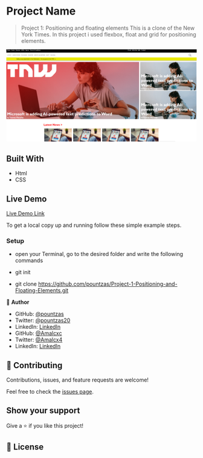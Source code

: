 # Project Name

> Project 1: Positioning and floating elements
  This is a clone of the New York Times. In this project i used flexbox, float and grid for positioning elements.

![screenshot](./images/app.screenshot.png)

## Built With

- Html
- CSS

## Live Demo

[Live Demo Link](https://github.com/pountzas/Project-2-Building-with-Responsive-Design.git)

To get a local copy up and running follow these simple example steps.
### Setup
- open your Terminal, go to the desired folder and write the following commands

- git init
- git clone https://github.com/pountzas/Project-1-Positioning-and-Floating-Elements.git

👤 **Author**

- GitHub: [@pountzas](https://github.com/pountzas)
- Twitter: [@pountzas20](https://twitter.com/pountzas20)
- LinkedIn: [LinkedIn](https://www.linkedin.com/in/nikos-pountzas-173ba4a8/)
- GitHub: [@Amalcxc](https://github.com/Amalcxc)
- Twitter: [@Amalcx4](https://twitter.com/home?lang=en)
- LinkedIn: [LinkedIn](https://www.linkedin.com/in/amal-hersi-a29583205/)


## 🤝 Contributing

Contributions, issues, and feature requests are welcome!

Feel free to check the [issues page](issues/).

## Show your support

Give a ⭐️ if you like this project!
## 📝 License

